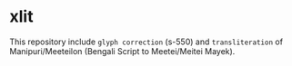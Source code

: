 # xlit
This repository include `glyph correction` (s-550) and `transliteration` of Manipuri/Meeteilon (Bengali Script to Meetei/Meitei Mayek).
